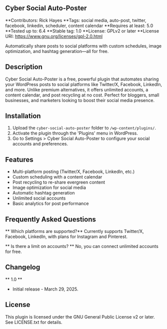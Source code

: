 ## Cyber Social Auto-Poster
**Contributors: Rick Hayes
**Tags: social media, auto-post, twitter, facebook, linkedin, scheduler, content calendar
**Requires at least: 5.0
**Tested up to: 6.4
**Stable tag: 1.0
**License: GPLv2 or later
**License URI: https://www.gnu.org/licenses/gpl-2.0.html

Automatically share posts to social platforms with custom schedules, image optimization, and hashtag generation—all for free.

## Description
Cyber Social Auto-Poster is a free, powerful plugin that automates sharing your WordPress posts to social platforms like Twitter/X, Facebook, LinkedIn, and more. Unlike premium alternatives, it offers unlimited accounts, a content calendar, and post recycling at no cost. Perfect for bloggers, small businesses, and marketers looking to boost their social media presence.

## Installation 
1. Upload the `cyber-social-auto-poster` folder to `/wp-content/plugins/`.
2. Activate the plugin through the 'Plugins' menu in WordPress.
3. Go to Settings > Cyber Social Auto-Poster to configure your social accounts and preferences.

## Features 
- Multi-platform posting (Twitter/X, Facebook, LinkedIn, etc.)
- Custom scheduling with a content calendar
- Post recycling to re-share evergreen content
- Image optimization for social media
- Automatic hashtag generation
- Unlimited social accounts
- Basic analytics for post performance

## Frequently Asked Questions 
** Which platforms are supported?**
Currently supports Twitter/X, Facebook, LinkedIn, with plans for Instagram and Pinterest.

** Is there a limit on accounts? **
No, you can connect unlimited accounts for free.

## Changelog 
** 1.0 **
* Initial release - March 29, 2025.

## License 
This plugin is licensed under the GNU General Public License v2 or later. See LICENSE.txt for details.
